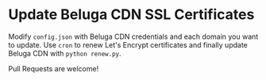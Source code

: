 Update Beluga CDN SSL Certificates
==================================

Modify `config.json` with Beluga CDN credentials and each domain you want to update. Use `cron` to renew Let's Encrypt certificates and finally update Beluga CDN with `python renew.py`.

Pull Requests are welcome!